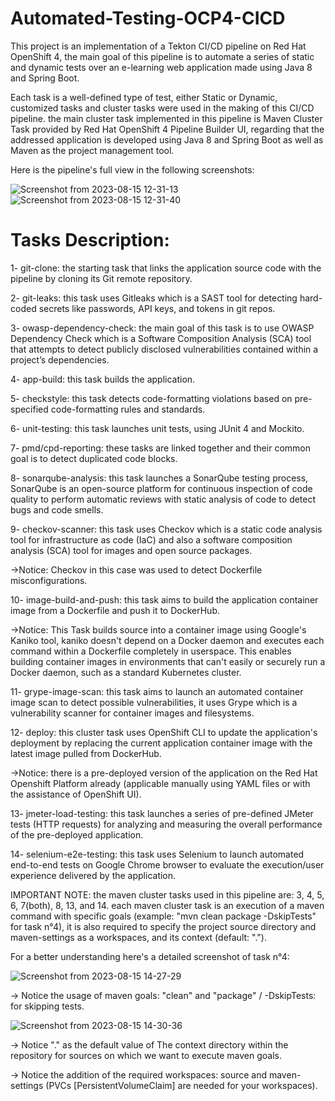 # Automated-Testing-OCP4-CICD
This project is an implementation of a Tekton CI/CD pipeline on Red Hat OpenShift 4, the main goal of this pipeline is to automate a series of static and dynamic tests over an e-learning web application made using Java 8 and Spring Boot.

Each task is a well-defined type of test, either Static or Dynamic, customized tasks and cluster tasks were used in the making of this CI/CD pipeline.
the main cluster task implemented in this pipeline is Maven Cluster Task provided by Red Hat OpenShift 4 Pipeline Builder UI, regarding that the addressed application is developed using Java 8 and Spring Boot as well as Maven as the project management tool.

Here is the pipeline's full view in the following screenshots:

![Screenshot from 2023-08-15 12-31-13](https://github.com/azamd/Automated-Testing-OCP4-CICD/assets/47691398/605d58f9-2ce2-4fd1-a538-ed9317d8f990)
![Screenshot from 2023-08-15 12-31-40](https://github.com/azamd/Automated-Testing-OCP4-CICD/assets/47691398/880c29a7-c1ae-4195-b6f7-c45e0a1e9412)

# Tasks Description:

1- git-clone: the starting task that links the application source code with the pipeline by cloning its Git remote repository.

2- git-leaks: this task uses Gitleaks which is a SAST tool for detecting hard-coded secrets like passwords, API keys, and tokens in git repos.

3- owasp-dependency-check: the main goal of this task is to use OWASP Dependency Check which is a Software Composition Analysis (SCA) tool that attempts to detect publicly disclosed vulnerabilities contained within a project’s dependencies.

4- app-build: this task builds the application.

5- checkstyle: this task detects code-formatting violations based on pre-specified code-formatting rules and standards. 

6- unit-testing: this task launches unit tests, using JUnit 4 and Mockito.

7- pmd/cpd-reporting: these tasks are linked together and their common goal is to detect duplicated code blocks.

8- sonarqube-analysis: this task launches a SonarQube testing process, SonarQube is an open-source platform for continuous inspection of code quality to perform automatic reviews with static analysis of code to detect bugs and code smells.

9- checkov-scanner: this task uses Checkov which is a static code analysis tool for infrastructure as code (IaC) and also a software composition analysis (SCA) tool for images and open source packages.

->Notice: Checkov in this case was used to detect Dockerfile misconfigurations.

10- image-build-and-push: this task aims to build the application container image from a Dockerfile and push it to DockerHub.

->Notice: This Task builds source into a container image using Google's Kaniko tool, kaniko doesn't depend on a Docker daemon and executes each command within a Dockerfile completely in userspace. This enables building container images in environments that can't easily or securely run a Docker daemon, such as a standard Kubernetes cluster.

11- grype-image-scan: this task aims to launch an automated container image scan to detect possible vulnerabilities, it uses Grype which is a vulnerability scanner for container images and filesystems.

12- deploy: this cluster task uses OpenShift CLI to update the application's deployment by replacing the current application container image with the latest image pulled from DockerHub.

->Notice: there is a pre-deployed version of the application on the Red Hat Openshift Platform already (applicable manually using YAML files or with the assistance of OpenShift UI).

13- jmeter-load-testing: this task launches a series of pre-defined JMeter tests (HTTP requests) for analyzing and measuring the overall performance of the pre-deployed application.

14- selenium-e2e-testing: this task uses Selenium to launch automated end-to-end tests on Google Chrome browser to evaluate the execution/user experience delivered by the application.

IMPORTANT NOTE: the maven cluster tasks used in this pipeline are: 3, 4, 5, 6, 7(both), 8, 13, and 14. each maven cluster task is an execution of a maven command with specific goals (example: "mvn clean package -DskipTests" for task n°4), it is also required to specify the project source directory and maven-settings as a workspaces, and its context (default: "."). 

For a better understanding here's a detailed screenshot of task n°4:

![Screenshot from 2023-08-15 14-27-29](https://github.com/azamd/Automated-Testing-OCP4-CICD/assets/47691398/dfde3525-a850-4ce9-9f47-37fbe5d65971)

-> Notice the usage of maven goals: "clean" and "package" / -DskipTests: for skipping tests.

![Screenshot from 2023-08-15 14-30-36](https://github.com/azamd/Automated-Testing-OCP4-CICD/assets/47691398/48121ede-8963-4c5d-81e9-7833e76994ea)

-> Notice "." as the default value of The context directory within the repository for sources on which we want to execute maven goals.

-> Notice the addition of the required workspaces: source and maven-settings (PVCs [PersistentVolumeClaim] are needed for your workspaces).
